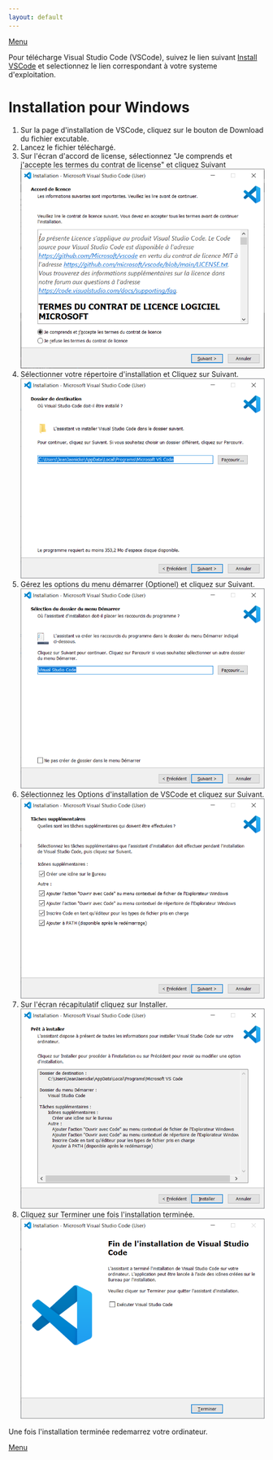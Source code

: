 ```yaml
---
layout: default
---
```

[Menu](../index)


Pour télécharge Visual Studio Code (VSCode), suivez le lien suivant [Install VSCode](https://code.visualstudio.com/) et 
selectionnez le lien correspondant à votre systeme d'exploitation.

# Installation pour Windows

1. Sur la page d'installation de VSCode, cliquez sur le bouton de Download du fichier excutable.
2. Lancez le fichier téléchargé.
3. Sur l'écran d'accord de license, sélectionnez "Je comprends et j'accepte les termes du contrat de license" et cliquez Suivant
![VSCode1License](../assets/images/VSCode/VSCode1License.png)
4. Sélectionner votre répertoire d'installation et Cliquez sur Suivant.
![VSCode2Folder](../assets/images/VSCode/VSCode2Folder.png)
5. Gérez les options du menu démarrer (Optionel) et cliquez sur Suivant.
![VSCode3StartMenu](../assets/images/VSCode/VSCode3StartMenu.png)
6. Sélectionnez les Options d'installation de VSCode et cliquez sur Suivant.
![VSCode4Options](../assets/images/VSCode/VSCode4Options.png)
7. Sur l'écran récapitulatif cliquez sur Installer.
![VSCode5Install](../assets/images/VSCode/VSCode5Install.png)
8. Cliquez sur Terminer une fois l'installation terminée.
![VSCode6Terminer](../assets/images/VSCode/VSCode6Terminer.png)
	
Une fois l'installation terminée redemarrez votre ordinateur.

[Menu](../index)

	